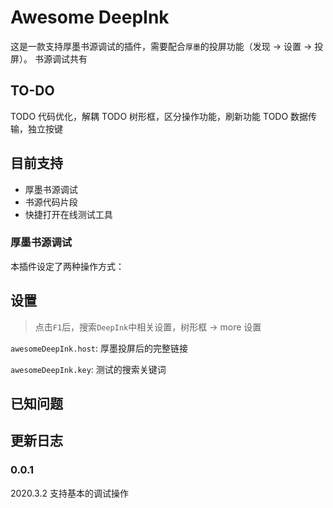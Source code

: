 # Awesome DeepInk
这是一款支持厚墨书源调试的插件，需要配合`厚墨`的投屏功能（发现 -> 设置 -> 投屏）。
书源调试共有

## TO-DO
TODO 代码优化，解耦
TODO 树形框，区分操作功能，刷新功能
TODO 数据传输，独立按键

## 目前支持
- 厚墨书源调试
- 书源代码片段
- 快捷打开在线测试工具

### 厚墨书源调试
本插件设定了两种操作方式：

## 设置
> 点击`F1`后，搜索`DeepInk`中相关设置，树形框 -> more 设置

`awesomeDeepInk.host`: 厚墨投屏后的完整链接

`awesomeDeepInk.key`: 测试的搜索关键词

## 已知问题

## 更新日志

### 0.0.1
2020.3.2
支持基本的调试操作

